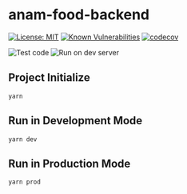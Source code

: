 # anam-food-backend

[![License: MIT](https://img.shields.io/badge/License-MIT-yellow.svg)](https://opensource.org/licenses/MIT)
[![Known Vulnerabilities](https://snyk.io/test/github/KU-KOSMOS/anam-food-backend/badge.svg)](https://snyk.io/test/github/KU-KOSMOS/anam-food-backend)
[![codecov](https://codecov.io/gh/KU-KOSMOS/anam-food-backend/branch/master/graph/badge.svg)](https://codecov.io/gh/KU-KOSMOS/anam-food-backend)

![Test code](https://github.com/KU-KOSMOS/anam-food-backend/workflows/Test%20code/badge.svg)
![Run on dev server](https://github.com/KU-KOSMOS/anam-food-backend/workflows/Run%20on%20dev%20server/badge.svg?branch=master)

## Project Initialize

```shell
yarn
```

## Run in Development Mode

```shell
yarn dev
```

## Run in Production Mode

```shell
yarn prod
```
